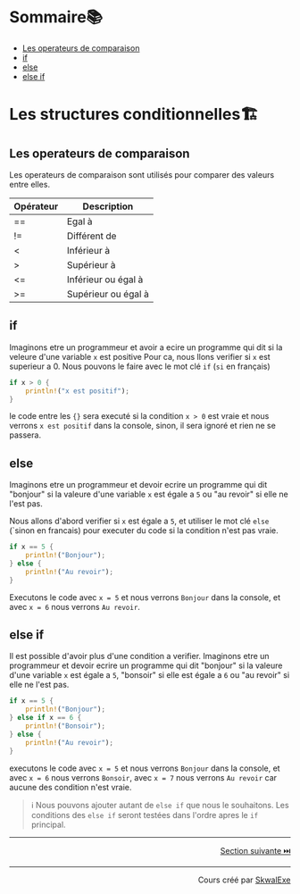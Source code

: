 # Sommaire📚
- [Les operateurs de comparaison](#les-operateurs-de-comparaison)
- [if](#if)
- [else](#else)
- [else if](#else-if)

# Les structures conditionnelles🏗️
## Les operateurs de comparaison
Les operateurs de comparaison sont utilisés pour comparer des valeurs entre elles.

| Opérateur | Description |
| --------- | ----------- |
| == | Egal à |
| != | Différent de |
| < | Inférieur à |
| > | Supérieur à |
| <= | Inférieur ou égal à |
| >= | Supérieur ou égal à |

## if
Imaginons etre un programmeur et avoir a ecire un programme qui dit si la veleure d'une variable `x` est positive
Pour ca, nous llons verifier si `x` est superieur a 0.
Nous pouvons le faire avec le mot clé `if` (`si` en français)

```rust
if x > 0 {
    println!("x est positif");
}
```

le code entre les `{}` sera executé si la condition `x > 0` est vraie et nous verrons `x est positif` dans la console, sinon, il sera ignoré et rien ne se passera.

## else
Imaginons etre un programmeur et devoir ecrire un programme qui dit "bonjour" si la valeure d'une variable `x` est égale a `5` ou "au revoir" si elle ne l'est pas.

Nous allons d'abord verifier si `x` est égale a `5`, et utiliser le mot clé `else` (`sinon en francais) pour executer du code si la condition n'est pas vraie.
```rust
if x == 5 {
    println!("Bonjour");
} else {
    println!("Au revoir");
}
```
Executons le code avec `x = 5` et nous verrons `Bonjour` dans la console, et avec `x = 6` nous verrons `Au revoir`.

## else if 
Il est possible d'avoir plus d'une condition a verifier.
Imaginons etre un programmeur et devoir ecrire un programme qui dit "bonjour" si la valeure d'une variable `x` est égale a `5`, "bonsoir" si elle est égale a `6` ou "au revoir" si elle ne l'est pas.

```rust
if x == 5 {
    println!("Bonjour");
} else if x == 6 {
    println!("Bonsoir");
} else {
    println!("Au revoir");
}
```

executons le code avec `x = 5` et nous verrons `Bonjour` dans la console, et avec `x = 6` nous verrons `Bonsoir`, avec `x = 7` nous verrons `Au revoir` car aucune des condition n'est vraie.

> ℹ️ Nous pouvons ajouter autant de `else if` que nous le souhaitons. Les conditions des `else if` seront testées dans l'ordre apres le `if` principal.


---

<p align="right"><a href="https://github.com/SkwalExe/apprendre-rust/tree/main/cours/les-boucles-infinies">Section suivante ⏭️</a></p>


---


<p align="right">Cours créé par <a href="https://github.com/SkwalExe/" target="_blank">SkwalExe</a></p>
